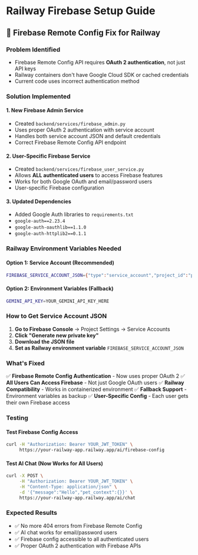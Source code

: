 # Railway Firebase Setup Guide

## 🎯 Firebase Remote Config Fix for Railway

### **Problem Identified**
- Firebase Remote Config API requires **OAuth 2 authentication**, not just API keys
- Railway containers don't have Google Cloud SDK or cached credentials
- Current code uses incorrect authentication method

### **Solution Implemented**

#### **1. New Firebase Admin Service**
- Created `backend/services/firebase_admin.py`
- Uses proper OAuth 2 authentication with service account
- Handles both service account JSON and default credentials
- Correct Firebase Remote Config API endpoint

#### **2. User-Specific Firebase Service**
- Created `backend/services/firebase_user_service.py`
- Allows **ALL authenticated users** to access Firebase features
- Works for both Google OAuth and email/password users
- User-specific Firebase configuration

#### **3. Updated Dependencies**
- Added Google Auth libraries to `requirements.txt`
- `google-auth==2.23.4`
- `google-auth-oauthlib==1.1.0`
- `google-auth-httplib2==0.1.1`

### **Railway Environment Variables Needed**

#### **Option 1: Service Account (Recommended)**
```bash
FIREBASE_SERVICE_ACCOUNT_JSON={"type":"service_account","project_id":"pawfectpal-ac5d7",...}
```

#### **Option 2: Environment Variables (Fallback)**
```bash
GEMINI_API_KEY=YOUR_GEMINI_API_KEY_HERE
```

### **How to Get Service Account JSON**

1. **Go to Firebase Console** → Project Settings → Service Accounts
2. **Click "Generate new private key"**
3. **Download the JSON file**
4. **Set as Railway environment variable** `FIREBASE_SERVICE_ACCOUNT_JSON`

### **What's Fixed**

✅ **Firebase Remote Config Authentication** - Now uses proper OAuth 2
✅ **All Users Can Access Firebase** - Not just Google OAuth users
✅ **Railway Compatibility** - Works in containerized environment
✅ **Fallback Support** - Environment variables as backup
✅ **User-Specific Config** - Each user gets their own Firebase access

### **Testing**

#### **Test Firebase Config Access**
```bash
curl -H "Authorization: Bearer YOUR_JWT_TOKEN" \
     https://your-railway-app.railway.app/ai/firebase-config
```

#### **Test AI Chat (Now Works for All Users)**
```bash
curl -X POST \
     -H "Authorization: Bearer YOUR_JWT_TOKEN" \
     -H "Content-Type: application/json" \
     -d '{"message":"Hello","pet_context":{}}' \
     https://your-railway-app.railway.app/ai/chat
```

### **Expected Results**

- ✅ No more 404 errors from Firebase Remote Config
- ✅ AI chat works for email/password users
- ✅ Firebase config accessible to all authenticated users
- ✅ Proper OAuth 2 authentication with Firebase APIs
